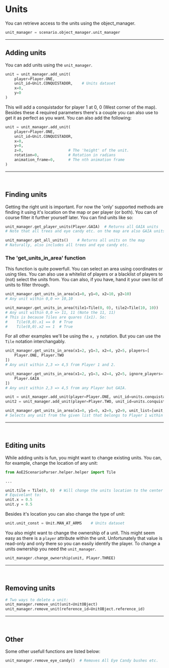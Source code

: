 # Units

You can retrieve access to the units using the object_manager. 

```py
unit_manager = scenario.object_manager.unit_manager
```

---

## Adding units

You can add units using the `unit_manager`. 

```py
unit = unit_manager.add_unit(
    player=Player.ONE,
    unit_id=Unit.CONQUISTADOR,    # Units dataset
    x=0,
    y=0
)
```
This will add a conquistador for player 1 at 0, 0 (West corner of the map). Besides these 4 required parameters there's a couple you can also use to get it as perfect as you want. You can also add the following:
```py
unit = unit_manager.add_unit(
    player=Player.ONE,
    unit_id=Unit.CONQUISTADOR,
    x=0,
    y=0,
    z=0,                    # The 'height' of the unit. 
    rotation=0,             # Rotation in radians
    animation_frame=0,      # The nth animation frame
)
```

---
&nbsp;  

## Finding units
Getting the right unit is important. For now the 'only' supported methods are finding it using it's location on the map or per player (or both). You can of course filter it further yourself later. You can find units like so:
```py
unit_manager.get_player_units(Player.GAIA)  # Returns all GAIA units 
# Note that all trees and eye candy etc. on the map are also GAIA units.

unit_manager.get_all_units()    # Returns all units on the map
# Naturally, also includes all trees and eye candy etc.
```
### The 'get_units_in_area' function
This function is quite powerfull. You can select an area using coordinates or using tiles. You can also use a whitelist of players or a blacklist of players to (not) select the units from. You can also, if you have, hand it your own list of units to filter through.
```py
unit_manager.get_units_in_area(x1=0, y1=0, x2=10, y2=10)
# Any unit within 0,0 => 10,10

unit_manager.get_units_in_area(tile1=Tile(0, 0), tile2=Tile(10, 10))
# Any unit within 0,0 => 11, 11 (Note the 11, 11)
# This is because Tiles are quares (1x1). So: 
#    Tile(0,0).x1 == 0  # True  
#    Tile(0,0).x2 == 1  # True
```
For all other examples we'll be using the `x, y` notation. But you can use the `Tile` notation interchangably.
```py
unit_manager.get_units_in_area(x1=2, y1=3, x2=4, y2=5, players=[
    Player.ONE, Player.TWO
])
# Any unit within 2,3 => 4,5 from Player 1 and 2.

unit_manager.get_units_in_area(x1=2, y1=3, x2=4, y2=5, ignore_players=[
    Player.GAIA
])
# Any unit within 2,3 => 4,5 from any Player but GAIA.

unit = unit_manager.add_unit(player=Player.ONE, unit_id=units.conquistador, x=5, y=1)
unit2 = unit_manager.add_unit(player=Player.TWO, unit_id=units.conquistador, x=1, y=5)

unit_manager.get_units_in_area(x1=0, y1=0, x2=9, y2=9, unit_list=[unit, unit2], players=[Player.ONE])
# Selects any unit from the given list that belongs to Player 1 within 0,0 => 9,9.
```

---
&nbsp;  

## Editing units
While adding units is fun, you might want to change existing units. You can, for example, change the location of any unit:
```py
from AoE2ScenarioParser.helper.helper import Tile

...

unit.tile = Tile(0, 0)  # Will change the units location to the center of tile 0,0
# Equivelant to:
unit.x = 0.5
unit.y = 0.5
```

Besides it's location you can also change the type of unit:
```py
unit.unit_const = Unit.MAN_AT_ARMS    # Units dataset
```

You also might want to change the ownership of a unit. This might seem easy as there is a `player` attribute within the unit. Unfortunately that value is read-only and only there so you can easily identify the player. To change a units ownership you need the `unit_manager`.
```py
unit_manager.change_ownership(unit, Player.THREE)
```

---
&nbsp;  

## Removing units
```py
# Two ways to delete a unit:
unit_manager.remove_unit(unit=UnitOBject)
unit_manager.remove_unit(reference_id=UnitOBject.reference_id)
```

---
&nbsp;  

## Other

Some other usefull functions are listed below:

```py
unit_manager.remove_eye_candy()  # Removes All Eye Candy bushes etc.
```

